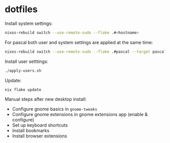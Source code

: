 # dotfiles

Install system settings:

```bash
nixos-rebuild switch --use-remote-sudo --flake .#<hostname>
```

For pascal both user and system settings are applied at the same time:

```bash
nixos-rebuild switch --use-remote-sudo --flake .#pascal --target pascal
```

Install user setttings:

```bash
./apply-users.sh
```

Update:

```bash
nix flake update
```

Manual steps after new desktop install:

- Configure gnome basics in `gnome-tweaks`
- Configure gnome extensions in gnome extensions app (enable & configure)
- Set up keyboard shortcuts
- Install bookmarks
- Install browser extensions
